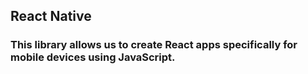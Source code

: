## React Native

### This library allows us to create React apps specifically for mobile devices using JavaScript.
